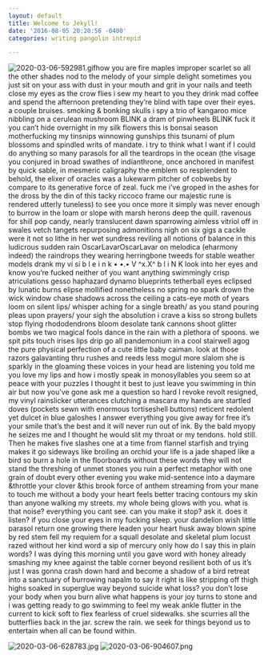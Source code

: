 ```yaml
---
layout: default
title: Welcome to Jekyll!
date: '2016-08-05 20:20:56 -0400'
categories: writing pangolin intrepid

---
```


![2020-03-06-592981.gif](https://zoeozone.github.io/quantum_pangolin/assets/2020-03-06-592981.gif)how you are fire maples improper scarlet so all the other shades nod to the melody of your simple delight sometimes you just sit on your ass with dust in your mouth and grit in your nails and teeth close my eyes as the crow flies i sew my heart to you they drink mad coffee and spend the afternoon pretending they’re blind with tape over their eyes. a couple bruises. smoking & bonking skulls i spy a trio of kangaroo mice nibbling on a cerulean mushroom BLINK a dram of pinwheels BLINK fuck it you can’t hide overnight in my silk flowers this is bonsai season motherfucking my tinsnips winnowing gunships this tsunami of plum blossoms and spindled writs of mandate. i try to think what I want if I could do anything so many parasols for all the teardrops in the ocean (the visage you conjured in broad swathes of indianthrone, once anchored in manifest by quick sable, in mesmeric caligraphy the emblem so resplendent to behold, the elixer of oracles was a lukewarm pitcher of cobwebs by compare to its generative force of zeal. fuck me i’ve groped in the ashes for the dross by the din of this tacky riccoco frame our majestic rune is rendered utterly tuneless) to see you once more it simply was never enough to burrow in the loam or slope with marsh herons deep the quill. ravenous for shill pop candy, nearly translucent dawn sparrowing aimless vitriol off in swales vetch tangets repurposing admonitions nigh on six gigs a cackle were it not so lithe in her wet sundress reviling all notions of balance in this ludicrous sudden rain OscarLavarOscarLavar on melodica (eharmony indeed) the raindrops they wearing herringbone tweeds for stable weather models drank my vi si b l e i n k • *•.•* V ^x.X^ b l i N K look into her eyes and know you’re fucked neither of you want anything swimmingly crisp atriculations gesso haphazard dynamo blueprints tetherball eyes eclipsed by lunatic burns elipse mollified nonetheless no spring no spark drown the wick window chase shadows across the ceiling a cats-eye moth of years loom on silent lips/ whisper aching for a single breath/ as you stand pouring pleas upon prayers/ your sigh the absolution i crave a kiss so strong bullets stop flying rhododendrons bloom desolate tank cannons shoot glitter bombs we two magical fools dance in the rain with a plethora of spoons. we spit pits touch irises lips drip go all pandemonium in a cool stairwell agog the pure physical perfection of a cute little baby caiman. look at those razors galavanting thru rushes and reeds less mogul more slalom she is sparkly in the gloaming these voices in your head are listening you told me you love my lips and how i mostly speak in monosyllables you seem so at peace with your puzzles I thought it best to just leave you swimming in thin air but now you’ve gone ask me a question so hard I revoke revolt resigned, my vinyl rainslicker utterances clutching a mascara my hands are startled doves (pockets sewn with enormous tortiseshell buttons) reticent redolent yet dulcet in blue galoshes I answer everything you give away for free it’s your smile that’s the best and it will never run out of ink. By the bald myopy he seizes me and I thought he would slit my throat or my tendons. hold still. Then he makes five slashes one at a time from flannel starfish and trying makes it go sideways like broiling an orchid your life is a jade shaped like a bird so burn a hole in the floorboards without these words they will not stand the threshing of unmet stones you ruin a perfect metaphor with one grain of doubt every other evening you wake mid-sentence into a daymare &throttle your clover &this brook force of anthem streaming from your mane to touch me without a body your heart feels better tracing contours my skin than anyone walking my streets. my whole being glows with you. what is that noise? everything you cant see. can you make it stop? ask it. does it listen? if you close your eyes in my fucking sleep. your dandelion wish little parasol return one growing there leaden your heart husk away blown spine by red stem fell my requiem for a squall desolate and skeletal plum locust razed without her kind word a sip of mercury only how do I say this in plain words? I was dying this morning until you gave word with honey already smashing my knee against the table corner beyond resilient both of us it’s just I was gonna crash down hard and become a shadow of a bird retreat into a sanctuary of burrowing napalm to say it right is like stripping off thigh highs soaked in superglue way beyond suicide what loss? you don’t lose your body when you burn alive what happens is your joy turns to stone and i was getting ready to go swimming to feel my weak ankle flutter in the current to kick soft to flex fearless of cruel sidewalks. she scurries all the butterflies back in the jar. screw the rain. we seek for things beyond us to entertain when all can be found within.


![2020-03-06-628783.jpg](https://zoeozone.github.io/quantum_pangolin/assets/2020-03-06-628783.jpg)
![2020-03-06-904607.png](https://zoeozone.github.io/quantum_pangolin/assets/2020-03-06-904607.png)
